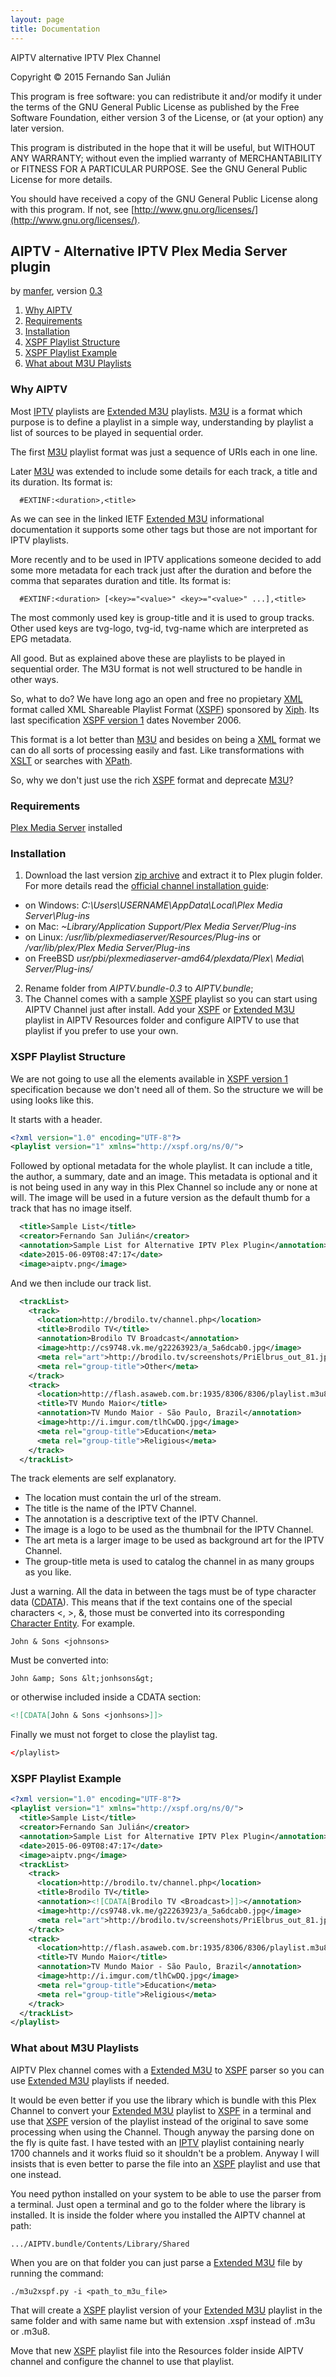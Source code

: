 ```yaml
---
layout: page
title: Documentation
---
```

AIPTV alternative IPTV Plex Channel

Copyright © 2015 Fernando San Julián

This program is free software: you can redistribute it and/or modify
it under the terms of the GNU General Public License as published by
the Free Software Foundation, either version 3 of the License, or
(at your option) any later version.

This program is distributed in the hope that it will be useful,
but WITHOUT ANY WARRANTY; without even the implied warranty of
MERCHANTABILITY or FITNESS FOR A PARTICULAR PURPOSE.  See the
GNU General Public License for more details.

You should have received a copy of the GNU General Public License
along with this program.  If not, see [http://www.gnu.org/licenses/](http://www.gnu.org/licenses/).

## AIPTV - Alternative IPTV Plex Media Server plugin ##
by [manfer], version [0.3][Changelog]

1. [Why AIPTV][1]
2. [Requirements][2]
3. [Installation][3]
4. [XSPF Playlist Structure][4]
5. [XSPF Playlist Example][5]
6. [What about M3U Playlists][6]

### Why AIPTV ###
Most [IPTV] playlists are [Extended M3U] playlists. [M3U] is a format which purpose is to define a playlist in a simple way, understanding by playlist a list of sources to be played in sequential order.

The first [M3U] playlist format was just a sequence of URIs each in one line.

Later [M3U] was extended to include some details for each track, a title and its duration. Its format is:

```
  #EXTINF:<duration>,<title>
```

As we can see in the linked IETF [Extended M3U] informational documentation it supports some other tags but those are not important for IPTV playlists.

More recently and to be used in IPTV applications someone decided to add some more metadata for each track just after the duration and before the comma that separates duration and title. Its format is:

```
  #EXTINF:<duration> [<key>="<value>" <key>="<value>" ...],<title>
```

The most commonly used key is group-title and it is used to group tracks. Other used keys are tvg-logo, tvg-id, tvg-name which are interpreted as EPG metadata.

All good. But as explained above these are playlists to be played in sequential order. The M3U format is not well structured to be handle in other ways.

So, what to do? We have long ago an open and free no propietary [XML] format called XML Shareable Playlist Format ([XSPF]) sponsored by [Xiph]. Its last specification [XSPF version 1] dates November 2006.

This format is a lot better than [M3U] and besides on being a [XML] format we can do all sorts of processing easily and fast. Like transformations with [XSLT] or searches with [XPath].

So, why we don't just use the rich [XSPF] format and deprecate [M3U]?

### Requirements ###
[Plex Media Server][GetPlex] installed

### Installation ###
1. Download the last version [zip archive](https://github.com/manfer/AIPTV.bundle/archive/v0.3.zip) and extract it to Plex plugin folder. For more details read the [official channel installation guide](https://support.plex.tv/hc/en-us/articles/201187656-How-do-I-manually-install-a-channel-):
  * on Windows: *C:\Users\USERNAME\AppData\Local\Plex Media Server\Plug-ins*
  * on Mac: *~Library/Application Support/Plex Media Server/Plug-ins*
  * on Linux: */usr/lib/plexmediaserver/Resources/Plug-ins* or */var/lib/plex/Plex Media Server/Plug-ins*
  * on FreeBSD *usr/pbi/plexmediaserver-amd64/plexdata/Plex\ Media\ Server/Plug-ins/*
2. Rename folder from *AIPTV.bundle-0.3* to *AIPTV.bundle*;
3. The Channel comes with a sample [XSPF] playlist so you can start using AIPTV Channel just after install. Add your [XSPF] or [Extended M3U] playlist in AIPTV Resources folder and configure AIPTV to use that playlist if you prefer to use your own.

### XSPF Playlist Structure ###
We are not going to use all the elements available in [XSPF version 1] specification because we don't need all of them. So the structure we will be using looks like this.

It starts with a header.

```xml
<?xml version="1.0" encoding="UTF-8"?>
<playlist version="1" xmlns="http://xspf.org/ns/0/">
```

Followed by optional metadata for the whole playlist. It can include a title, the author, a summary, date and an image. This metadata is optional and it is not being used in any way in this Plex Channel so include any or none at will. The image will be used in a future version as the default thumb for a track that has no image itself.

```xml
  <title>Sample List</title>
  <creator>Fernando San Julián</creator>
  <annotation>Sample List for Alternative IPTV Plex Plugin</annotation>
  <date>2015-06-09T08:47:17</date>
  <image>aiptv.png</image>
```

And we then include our track list.

```xml
  <trackList>
    <track>
      <location>http://brodilo.tv/channel.php</location>
      <title>Brodilo TV</title>
      <annotation>Brodilo TV Broadcast</annotation>
      <image>http://cs9748.vk.me/g22263923/a_5a6dcab0.jpg</image>
      <meta rel="art">http://brodilo.tv/screenshots/PriElbrus_out_81.jpg</meta>
      <meta rel="group-title">Other</meta>
    </track>
    <track>
      <location>http://flash.asaweb.com.br:1935/8306/8306/playlist.m3u8</location>
      <title>TV Mundo Maior</title>
      <annotation>TV Mundo Maior - São Paulo, Brazil</annotation>
      <image>http://i.imgur.com/tlhCwDQ.jpg</image>
      <meta rel="group-title">Education</meta>
      <meta rel="group-title">Religious</meta>
    </track>
  </trackList>
```

The track elements are self explanatory.

  - The location must contain the url of the stream.
  - The title is the name of the IPTV Channel.
  - The annotation is a descriptive text of the IPTV Channel.
  - The image is a logo to be used as the thumbnail for the IPTV Channel.
  - The art meta is a larger image to be used as background art for the IPTV Channel.
  - The group-title meta is used to catalog the channel in as many groups as you like.

Just a warning. All the data in between the tags must be of type character data ([CDATA]). This means that if the text contains one of the special characters <, >, &, those must be converted into its corresponding [Character Entity]. For example.

```
John & Sons <johnsons>
```

Must be converted into:

```
John &amp; Sons &lt;jonhsons&gt;
```

or otherwise included inside a CDATA section:

```xml
<![CDATA[John & Sons <jonhsons>]]>
```

Finally we must not forget to close the playlist tag.

```xml
</playlist>
```

### XSPF Playlist Example ###
```xml
<?xml version="1.0" encoding="UTF-8"?>
<playlist version="1" xmlns="http://xspf.org/ns/0/">
  <title>Sample List</title>
  <creator>Fernando San Julián</creator>
  <annotation>Sample List for Alternative IPTV Plex Plugin</annotation>
  <date>2015-06-09T08:47:17</date>
  <image>aiptv.png</image>
  <trackList>
    <track>
      <location>http://brodilo.tv/channel.php</location>
      <title>Brodilo TV</title>
      <annotation><![CDATA[Brodilo TV <Broadcast>]]></annotation>
      <image>http://cs9748.vk.me/g22263923/a_5a6dcab0.jpg</image>
      <meta rel="art">http://brodilo.tv/screenshots/PriElbrus_out_81.jpg</meta>
    </track>
    <track>
      <location>http://flash.asaweb.com.br:1935/8306/8306/playlist.m3u8</location>
      <title>TV Mundo Maior</title>
      <annotation>TV Mundo Maior - São Paulo, Brazil</annotation>
      <image>http://i.imgur.com/tlhCwDQ.jpg</image>
      <meta rel="group-title">Education</meta>
      <meta rel="group-title">Religious</meta>
    </track>
  </trackList>
</playlist>
```

### What about M3U Playlists ###

AIPTV Plex channel comes with a [Extended M3U] to [XSPF] parser so you can use [Extended M3U] playlists if needed.

It would be even better if you use the library which is bundle with this Plex Channel to convert your [Extended M3U] playlist to [XSPF] in a terminal and use that [XSPF] version of the playlist instead of the original to save some processing when using the Channel. Though anyway the parsing done on the fly is quite fast. I have tested with an [IPTV] playlist containing nearly 1700 channels and it works fluid so it shouldn't be a problem. Anyway I will insists that is even better to parse the file into an [XSPF] playlist and use that one instead.

You need python installed on your system to be able to use the parser from a terminal. Just open a terminal and go to the folder where the library is installed. It is inside the folder where you installed the AIPTV channel at path:

```
.../AIPTV.bundle/Contents/Library/Shared
```

When you are on that folder you can just parse a [Extended M3U] file by running the command:

```
./m3u2xspf.py -i <path_to_m3u_file>
```

That will create a [XSPF] playlist version of your [Extended M3U] playlist in the same folder and with same name but with extension .xspf instead of .m3u or .m3u8.

Move that new [XSPF] playlist file into the Resources folder inside AIPTV channel and configure the channel to use that playlist.

  [1]: #why-aiptv "Why AIPTV"
  [2]: #requirements "Requirements"
  [3]: #installation "Installation"
  [4]: #xspf-playlist-structure "XSPF Playlist Structure"
  [5]: #xspf-playlist-example "XSPF Playlist Example"
  [6]: #what-about-m3u-playlists "What about M3U Playlists"
  [Changelog]: https://github.com/manfer/AIPTV.bundle/blob/master/CHANGELOG.md
  [manfer]: https://github.com/manfer
  [manferplexforums]: https://forums.plex.tv/profile/244463/manfer
  [GetPlex]: https://www.plex.tv/downloads
  [IPTV]: http://en.wikipedia.org/wiki/IPTV
  [M3U]: https://en.wikipedia.org/wiki/M3U
  [Extended M3U]: https://tools.ietf.org/html/draft-pantos-http-live-streaming-07
  [Xiph]: https://www.xiph.org/
  [XSPF]: http://www.xspf.org/
  [XSPF version 1]: http://www.xspf.org/xspf-v1.html
  [XML]: http://www.w3.org/XML/
  [CDATA]: https://en.wikipedia.org/wiki/CDATA
  [Character Entity]: http://dev.w3.org/html5/html-author/charref
  [XSLT]: http://www.w3.org/TR/xslt
  [XPath]: http://www.w3.org/TR/xpath/

